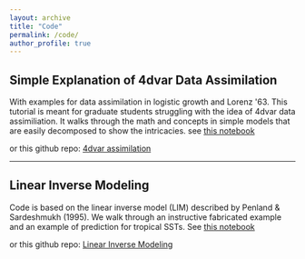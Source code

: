 ```yaml
---
layout: archive
title: "Code"
permalink: /code/
author_profile: true
---
```

<!-- 
{% if author.googlescholar %}
  You can also find my articles on <u><a href="{{author.googlescholar}}">my Google Scholar profile</a>.</u>
{% endif %}

{% include base_path %}

{% for post in site.publications reversed %}
  {% include archive-single.html %}
{% endfor %}

 -->


## Simple Explanation of 4dvar Data Assimilation

With examples for data assimilation in logistic growth and Lorenz '63.
This tutorial is meant for graduate students struggling with the idea of 4dvar data assimiliation.
It walks through the math and concepts in simple models that are easily decomposed to show the intricacies. 
see [this notebook](https://github.com/WillyChap/Toy_DataAssimilation/blob/master/Adjoint%20Model%20for%20Data%20Assimilation%20.ipynb)

or this github repo: [4dvar assimilation](https://github.com/WillyChap/Toy_DataAssimilation) 

___ 

## Linear Inverse Modeling 

Code is based on the linear inverse model (LIM) described by Penland & Sardeshmukh (1995).
We walk through an instructive fabricated example and an example of prediction for tropical SSTs.
See [this notebook](https://github.com/WillyChap/LIM/blob/main/LIM.ipynb)

or this github repo: [Linear Inverse Modeling](https://github.com/WillyChap/LIM)
